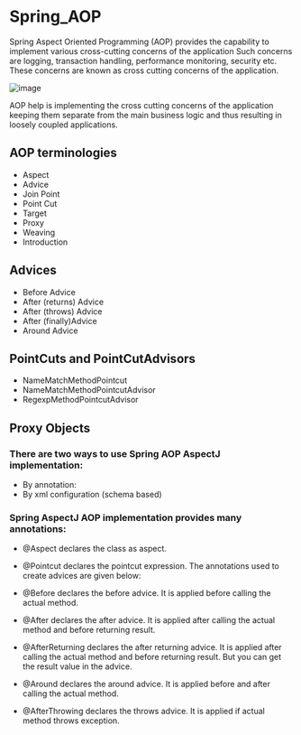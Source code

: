 # Spring_AOP
Spring Aspect Oriented Programming (AOP) provides the capability to implement various cross-cutting concerns of the application 
Such concerns are logging, transaction handling, performance monitoring, security etc. These concerns are known as cross cutting concerns of the application.

![image](https://github.com/dhirajapp/Spring_AOP/assets/47515998/83603fa2-d09f-4ba5-92d5-5eae45d5bec4)


AOP help is implementing the cross cutting concerns of the application keeping them separate from the main business logic and thus resulting in loosely coupled applications.


## AOP terminologies
- Aspect
- Advice
- Join Point
- Point Cut
- Target
- Proxy
- Weaving
- Introduction
## Advices
- Before Advice
- After (returns) Advice
- After (throws) Advice
- After (finally)Advice
- Around Advice
## PointCuts and PointCutAdvisors
- NameMatchMethodPointcut
- NameMatchMethodPointcutAdvisor
- RegexpMethodPointcutAdvisor
## Proxy Objects

### There are two ways to use Spring AOP AspectJ implementation:

- By annotation: 
- By xml configuration (schema based)


### Spring AspectJ AOP implementation provides many annotations:

- @Aspect declares the class as aspect.
- @Pointcut declares the pointcut expression.
The annotations used to create advices are given below:

- @Before declares the before advice. It is applied before calling the actual method.
- @After declares the after advice. It is applied after calling the actual method and before returning result.
- @AfterReturning declares the after returning advice. It is applied after calling the actual method and before returning result. But you can get the result value in the advice.
- @Around declares the around advice. It is applied before and after calling the actual method.
- @AfterThrowing declares the throws advice. It is applied if actual method throws exception.


